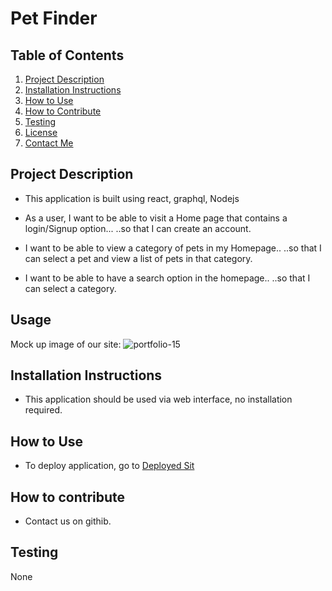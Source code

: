 # Pet Finder

## Table of Contents
1. [Project Description](#project-description)
2. [Installation Instructions](#installation-Instructions)
3. [How to Use](#how-to-use)
4. [How to Contribute](#how-to-contribute)
5. [Testing](#testing)
6. [License](#license)
7. [Contact Me](#contact-me)

## Project Description
* This application is built using react, graphql, Nodejs
 
* As a user, I want to be able to visit a Home page that contains a login/Signup option...
 ..so that I can create an account.
 
* I want to be able to view a category of pets in my Homepage..
 ..so that I can select a pet and view a list of pets in that category.

* I want to be able to have a search option in the homepage..
 ..so that I can select a category.

 ## Usage
 Mock up image of our site:
![portfolio-15](https://user-images.githubusercontent.com/114313171/230281631-e59ecb4d-7767-4389-8b1e-a6324954c539.jpg)

 ## Installation Instructions
 * This application should be used via web interface, no installation required.

 ## How to Use
 * To deploy application, go to [Deployed Sit](https://pet-picker-mern.herokuapp.com/)

## How to contribute
* Contact us on githib.

## Testing
None
